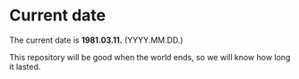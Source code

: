 # Current date

The current date is **1981.03.11.** (YYYY.MM.DD.)

This repository will be good when the world ends, so we will know how long it lasted.
